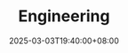 ---
weight: 8000000
title: "Engineering"
description: "前端工程化是指在前端开发过程中，为了提高效率、降低成本、保证质量而采用的一系列工具、方法和流程。它涵盖了代码规范、构建优化、自动化测试、持续集成等多个方面。"
icon: "engineering"
date: "2025-03-03T19:40:00+08:00"
lastmod: "2025-03-03T19:40:00+08:00"
draft: false
toc: true
---
